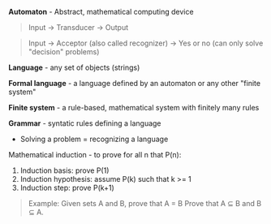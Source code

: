 **Automaton** - Abstract, mathematical computing device

>Input	→ Transducer → Output

>Input	→ Acceptor (also called recognizer) → Yes or no (can only solve "decision" problems)

**Language** - any set of objects (strings)

**Formal language** - a language defined by an automaton or any other "finite system"

**Finite system** - a rule-based, mathematical system with finitely many rules

**Grammar** - syntatic rules defining a language

- Solving a problem = recognizing a language

Mathematical induction - to prove for all n that P(n):
  1. Induction basis: prove P(1)
  2. Induction hypothesis: assume P(k) such that k >= 1
  3. Induction step: prove P(k+1)

> Example: Given sets A and B, prove that A = B
  Prove that A ⊆ B and B ⊆ A.
